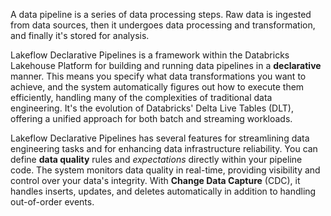 A data pipeline is a series of data processing steps. Raw data is ingested from data sources, then it undergoes data processing and transformation, and finally it's stored for analysis.

Lakeflow Declarative Pipelines is a framework within the Databricks Lakehouse Platform for building and running data pipelines in a **declarative** manner. This means you specify what data transformations you want to achieve, and the system automatically figures out how to execute them efficiently, handling many of the complexities of traditional data engineering. It's the evolution of Databricks' Delta Live Tables (DLT), offering a unified approach for both batch and streaming workloads.

Lakeflow Declarative Pipelines has several features for streamlining data engineering tasks and for enhancing data infrastructure reliability. You can define **data quality** rules and *expectations* directly within your pipeline code. The system monitors data quality in real-time, providing visibility and control over your data's integrity. With **Change Data Capture** (CDC), it handles inserts, updates, and deletes automatically in addition to handling out-of-order events.